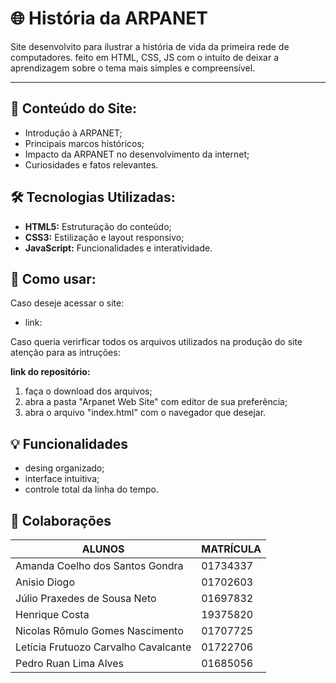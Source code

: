 
 # 🌐 História da ARPANET

Site desenvolvito para ilustrar a história de vida da primeira rede de computadores. feito em HTML, CSS, JS com o intuito de deixar a aprendizagem sobre o tema mais simples e compreensível.

---

## 📜 Conteúdo do Site:

- Introdução à ARPANET;
- Principais marcos históricos;
- Impacto da ARPANET no desenvolvimento da internet;
- Curiosidades e fatos relevantes.



## 🛠 Tecnologias Utilizadas:

- **HTML5:** Estruturação do conteúdo;
- **CSS3:** Estilização e layout responsivo;
- **JavaScript:** Funcionalidades e interatividade.

## 🧭 Como usar:

Caso deseje acessar o site:
- link: 

Caso queria verirficar todos os arquivos utilizados na produção do site atenção para as intruções:

**link do repositório:**

1. faça o download dos arquivos;
2. abra a pasta "Arpanet Web Site" com editor de sua preferência;
3. abra o arquivo "index.html" com o navegador que desejar.

## 💡 Funcionalidades

- desing organizado;
- interface intuitiva;
- controle total da linha do tempo.

## 🤝 Colaborações

 ALUNOS | MATRÍCULA
------- | ------
Amanda Coelho dos Santos Gondra| 01734337
Anisio Diogo | 01702603
Júlio Praxedes de Sousa Neto | 01697832
Henrique Costa | 19375820
Nicolas Rômulo Gomes Nascimento | 01707725
Letícia Frutuozo Carvalho Cavalcante | 01722706
Pedro Ruan Lima Alves | 01685056


